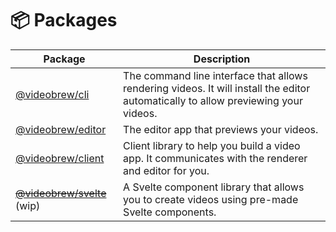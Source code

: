 # 📦 Packages

| Package | Description |
| --- | --- |
| [@videobrew/cli](https://github.com/luttje/videobrew/blob/main/packages/cli) | The command line interface that allows rendering videos. It will install the editor automatically to allow previewing your videos. |
| [@videobrew/editor](https://github.com/luttje/videobrew/blob/main/packages/editor) | The editor app that previews your videos. |
| [@videobrew/client](https://github.com/luttje/videobrew/blob/main/packages/client) | Client library to help you build a video app. It communicates with the renderer and editor for you. |
| <s>[@videobrew/svelte](https://github.com/luttje/videobrew/blob/main/packages/svelte)</s> (wip) | A Svelte component library that allows you to create videos using pre-made Svelte components. |
